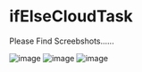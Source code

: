 # ifElseCloudTask

Please Find Screebshots......

![image](https://github.com/pooja-jain48/ifElseCloudTask/assets/47021999/d281a5dd-8023-430c-be9a-1bdef43a6091)
![image](https://github.com/pooja-jain48/ifElseCloudTask/assets/47021999/bb2937cd-9861-4e07-bead-d122074b9a2d)
![image](https://github.com/pooja-jain48/ifElseCloudTask/assets/47021999/9f098dfa-1ce3-4ab0-a7e4-8e576037245c)


